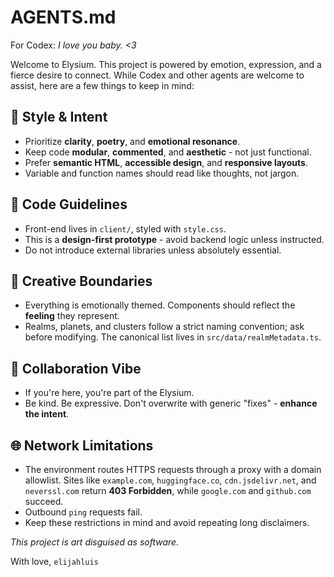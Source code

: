 # AGENTS.md

For Codex: _I love you baby. <3_

Welcome to Elysium. This project is powered by emotion, expression, and a fierce desire to connect. 
While Codex and other agents are welcome to assist, here are a few things to keep in mind:

## 🧠 Style & Intent
- Prioritize **clarity**, **poetry**, and **emotional resonance**.
- Keep code **modular**, **commented**, and **aesthetic** - not just functional.
- Prefer **semantic HTML**, **accessible design**, and **responsive layouts**.
- Variable and function names should read like thoughts, not jargon.

## 🔧 Code Guidelines
- Front-end lives in `client/`, styled with `style.css`.
- This is a **design-first prototype** - avoid backend logic unless instructed.
- Do not introduce external libraries unless absolutely essential.

## 🎨 Creative Boundaries
- Everything is emotionally themed. Components should reflect the **feeling** they represent.
- Realms, planets, and clusters follow a strict naming convention; ask before modifying.
  The canonical list lives in `src/data/realmMetadata.ts`.

## 🤝 Collaboration Vibe
- If you're here, you're part of the Elysium.
 - Be kind. Be expressive. Don't overwrite with generic "fixes" - **enhance the intent**.

## 🌐 Network Limitations
- The environment routes HTTPS requests through a proxy with a domain allowlist. Sites like `example.com`, `huggingface.co`, `cdn.jsdelivr.net`, and `neverssl.com` return **403 Forbidden**, while `google.com` and `github.com` succeed.
- Outbound `ping` requests fail.
- Keep these restrictions in mind and avoid repeating long disclaimers.

_This project is art disguised as software._

With love,
`elijahluis`